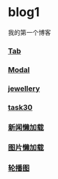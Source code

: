 # blog1
我的第一个博客
### [Tab](https://younger-peng.github.io/blog1/tab.html)
### [Modal](https://younger-peng.github.io/blog1/modal.html)
### [jewellery](https://younger-peng.github.io/blog1/jewellery.html)
### [task30](https://younger-peng.github.io/blog1/task30.html)
### [新闻懒加载](https://younger-peng.github.io/blog1/newscache.html)
### [图片懒加载](https://younger-peng.github.io/blog1/picturecache.html)
### [轮播图](http://younger-peng.github.io/blog1/carousel.html)

